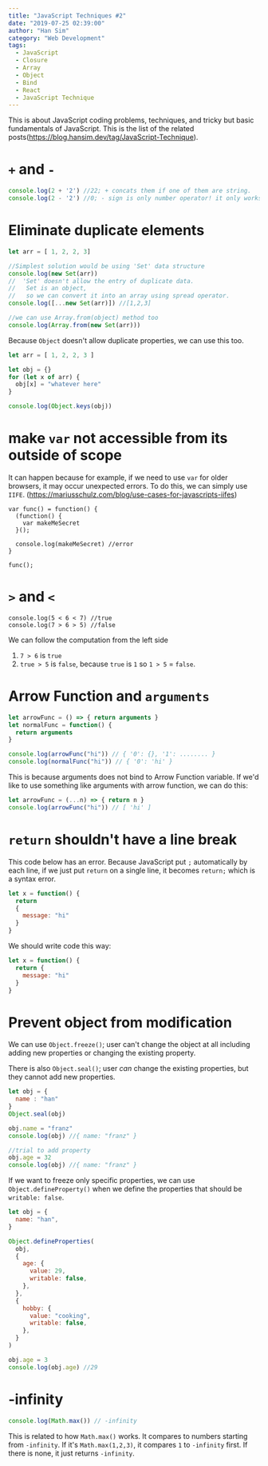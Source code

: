 ```yaml
---
title: "JavaScript Techniques #2"
date: "2019-07-25 02:39:00"
author: "Han Sim"
category: "Web Development"
tags:
  - JavaScript
  - Closure
  - Array
  - Object
  - Bind
  - React
  - JavaScript Technique
---
```


This is about JavaScript coding problems, techniques, and tricky but basic fundamentals of JavaScript. This is the list of the related posts(https://blog.hansim.dev/tag/JavaScript-Technique).

# `+` and `-`

```JavaScript
console.log(2 + '2') //22; + concats them if one of them are string.
console.log(2 - '2') //0; - sign is only number operator! it only works with numbers so it converts string into a number
```

# Eliminate duplicate elements

```JavaScript
let arr = [ 1, 2, 2, 3]

//Simplest solution would be using 'Set' data structure
console.log(new Set(arr))
//  'Set' doesn't allow the entry of duplicate data.
//   Set is an object,
//   so we can convert it into an array using spread operator.
console.log([...new Set(arr)]) //[1,2,3]

//we can use Array.from(object) method too
console.log(Array.from(new Set(arr)))
```

Because `Object` doesn't allow duplicate properties, we can use this too.

```JavaScript
let arr = [ 1, 2, 2, 3 ]

let obj = {}
for (let x of arr) {
  obj[x] = "whatever here"
}

console.log(Object.keys(obj))
```

# make `var` not accessible from its outside of scope

It can happen because for example, if we need to use `var` for older browsers, it may occur unexpected errors. To do this, we can simply use `IIFE`. (https://mariusschulz.com/blog/use-cases-for-javascripts-iifes)

```JavaScript{2-4}
var func() = function() {
  (function() {
    var makeMeSecret
  }();

  console.log(makeMeSecret) //error
}

func();
```

# `>` and `<`

```JavaScript{2}
console.log(5 < 6 < 7) //true
console.log(7 > 6 > 5) //false
```

We can follow the computation from the left side

1. `7 > 6` is `true`
2. `true > 5` is `false`, because `true` is `1` so `1 > 5` = `false`.

# Arrow Function and `arguments`

```JavaScript
let arrowFunc = () => { return arguments }
let normalFunc = function() {
  return arguments
}

console.log(arrowFunc("hi")) // { '0': {}, '1': ........ }
console.log(normalFunc("hi")) // { '0': 'hi' }
```

This is because arguments does not bind to Arrow Function variable. If we'd like to use something like arguments with arrow function, we can do this:

```JavaScript
let arrowFunc = (...n) => { return n }
console.log(arrowFunc("hi")) // [ 'hi' ]
```

# `return` shouldn't have a line break

This code below has an error. Because JavaScript put `;` automatically by each line, if we just put `return` on a single line, it becomes `return;` which is a syntax error.

```JavaScript
let x = function() {
  return
  {
    message: "hi"
  }
}
```

We should write code this way:

```JavaScript
let x = function() {
  return {
    message: "hi"
  }
}
```

# Prevent object from modification

We can use `Object.freeze()`; user can't change the object at all including adding new properties or changing the existing property.

There is also `Object.seal()`; user _can_ change the existing properties, but they cannot add new properties.

```JavaScript
let obj = {
  name : "han"
}
Object.seal(obj)

obj.name = "franz"
console.log(obj) //{ name: "franz" }

//trial to add property
obj.age = 32
console.log(obj) //{ name: "franz" }
```

If we want to freeze only specific properties, we can use `Object.defineProperty()` when we define the properties that should be `writable: false`.

```JavaScript
let obj = {
  name: "han",
}

Object.defineProperties(
  obj,
  {
    age: {
      value: 29,
      writable: false,
    },
  },
  {
    hobby: {
      value: "cooking",
      writable: false,
    },
  }
)

obj.age = 3
console.log(obj.age) //29
```

# -infinity

```JavaScript
console.log(Math.max()) // -infinity
```

This is related to how `Math.max()` works. It compares to numbers starting from `-infinity`. If it's `Math.max(1,2,3)`, it compares `1` to `-infinity` first. If there is none, it just returns `-infinity`.
